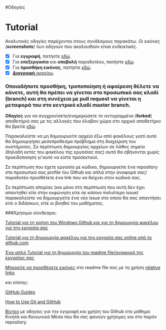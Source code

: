 #Οδηγίες

# Tutorial

Αναλυτικές οδηγίες παρέχονται στους συνδέσμους παρακάτω.
*Οι εικόνες (**screenshots**) των οδηγιών που ακολουθούν είναι ενδεικτικές.*

- [x] Για **εγγραφή**, πατήστε [εδώ](https://courses-ionio.github.io/help/register/).
- [x] Για **επεξεργασία** και **υποβολή** παραδοτέου, πατήστε [εδώ](https://courses-ionio.github.io/help/submit/).
- [x] Για **προσθήκη εικόνας**, πατήστε [εδώ](https://courses-ionio.github.io/help/image/).
- [x] [**Διαγραφή** αρχείου](https://courses-ionio.github.io/help/delete/).

### Οποιαδήποτε προσθήκη, τροποποίηση ή αφαίρεση θέλετε να κάνετε, αυτή θα πρέπει να γίνεται στο προσωπικό σας κλαδί (branch) και στη συνέχεια με **pull request** να γίνεται η μεταφορά του στο κεντρικό κλαδί **master branch**.

**Οδηγίες** για να συγχρονίσετε/ενημερώσετε το αντιγραμμένο (**forked**) αποθετήριό σας με τις αλλαγές που έλαβαν χώρα στο αρχικό αποθετήριο θα βρείτε [εδώ](https://help.github.com/articles/fetching-a-remote/).

Παρακαλείστε να μη δημιουργείτε αρχεία έξω από φακέλους γιατί αυτό θα δημιουργήσει μεσοπρόθεσμα πρόβλημα στη διαχείριση του συστήματος. Σε περίπτωση δημιουργίας αρχείων σε λάθος σημεία (δηλαδή εκτός του φακέλου της εργασίας σας) αυτά θα σβήνονται χωρίς προειδοποίηση γι'αυτό να είστε προσεκτικοί.

Σε περίπτωση που έχετε εργασία με κώδικα, δημιουργείτε ένα repository στο προσωπικό σας profile του Github και απλά στην αναφορά σας/παραδοτέο προσθέτετε ένα link που να δείχνει στον κώδικά σας.

Σε περίπτωση απορίας (και μόνο στη περίπτωση που αυτή δεν έχει απαντηθεί είτε στην εκφώνηση είτε σε κάποιο παλιότερο issue) παρακαλείστε να δημιουργείτε ένα νέο issue στο οποίο θα σας απαντήσει είτε ο διδάσκων, είτε οι βοηθοί του μαθήματος.


###Χρήσιμοι σύνδεσμοι:

[Tutorial για τη χρήση του Windows Github και για τη δημιουργία φακέλου για την εργασία σας](https://github.com/courses-ionio/mm/blob/master/tutorial/README.md)

[Tutorial για τη δημιουργία φακέλου για την εργασία σας online από το github.com](http://stackoverflow.com/questions/18773598/creating-folders-inside-github-com-repo-without-using-git)

[Ένα απλό Tutorial για τη δημιουργία του readme file/αναφορά της εργασίας σας](https://guides.github.com/features/mastering-markdown/)

[Μπορείτε να προσθέσετε εικόνες](http://stackoverflow.com/a/11916467/1633251) στο readme file σας με τη χρήση [relative links](https://help.github.com/articles/relative-links-in-readmes/)

και επίσης:

[GitHub Guides](https://guides.github.com)

[How to Use Git and GitHub](https://www.udacity.com/course/ud775)

[Βίντεο](https://www.youtube.com/watch?v=hvCRkCm5uiI&feature=youtu.be) με οδηγίες για την εγγραφή και χρήση του Github στο μάθημα Κινητά και Κοινωνικά Μέσα που θα σας φανούν χρήσιμες και στο παρόν repository.
